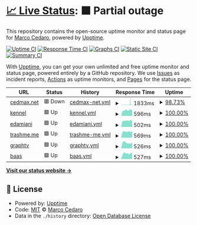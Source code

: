 # [📈 Live Status](https://cedmax.github.io/upptime): <!--live status--> **🟧 Partial outage**

This repository contains the open-source uptime monitor and status page for [Marco Cedaro](https://cedmax.com), powered by [Upptime](https://github.com/upptime/upptime).

[![Uptime CI](https://github.com/cedmax/upptime/workflows/Uptime%20CI/badge.svg)](https://github.com/upptime/upptime/actions?query=workflow%3A%22Uptime+CI%22)
[![Response Time CI](https://github.com/cedmax/upptime/workflows/Response%20Time%20CI/badge.svg)](https://github.com/upptime/upptime/actions?query=workflow%3A%22Response+Time+CI%22)
[![Graphs CI](https://github.com/cedmax/upptime/workflows/Graphs%20CI/badge.svg)](https://github.com/upptime/upptime/actions?query=workflow%3A%22Graphs+CI%22)
[![Static Site CI](https://github.com/cedmax/upptime/workflows/Static%20Site%20CI/badge.svg)](https://github.com/upptime/upptime/actions?query=workflow%3A%22Static+Site+CI%22)
[![Summary CI](https://github.com/cedmax/upptime/workflows/Summary%20CI/badge.svg)](https://github.com/upptime/upptime/actions?query=workflow%3A%22Summary+CI%22)

With [Upptime](https://upptime.js.org), you can get your own unlimited and free uptime monitor and status page, powered entirely by a GitHub repository. We use [Issues](https://github.com/cedmax/upptime/issues) as incident reports, [Actions](https://github.com/cedmax/upptime/actions) as uptime monitors, and [Pages](https://cedmax.github.io/upptime) for the status page.

<!--start: status pages-->
<!-- This summary is generated by Upptime (https://github.com/upptime/upptime) -->
<!-- Do not edit this manually, your changes will be overwritten -->
<!-- prettier-ignore -->
| URL | Status | History | Response Time | Uptime |
| --- | ------ | ------- | ------------- | ------ |
| <img alt="" src="https://favicons.githubusercontent.com/cedmax.net" height="13"> [cedmax.net](https://cedmax.net/ghost) | 🟥 Down | [cedmax-net.yml](https://github.com/cedmax/upptime/commits/HEAD/history/cedmax-net.yml) | <details><summary><img alt="Response time graph" src="./graphs/cedmax-net/response-time-week.png" height="20"> 1833ms</summary><br><a href="https://cedmax.github.io/upptime/history/cedmax-net"><img alt="Response time 1050" src="https://img.shields.io/endpoint?url=https%3A%2F%2Fraw.githubusercontent.com%2Fcedmax%2Fupptime%2FHEAD%2Fapi%2Fcedmax-net%2Fresponse-time.json"></a><br><a href="https://cedmax.github.io/upptime/history/cedmax-net"><img alt="24-hour response time 614" src="https://img.shields.io/endpoint?url=https%3A%2F%2Fraw.githubusercontent.com%2Fcedmax%2Fupptime%2FHEAD%2Fapi%2Fcedmax-net%2Fresponse-time-day.json"></a><br><a href="https://cedmax.github.io/upptime/history/cedmax-net"><img alt="7-day response time 1833" src="https://img.shields.io/endpoint?url=https%3A%2F%2Fraw.githubusercontent.com%2Fcedmax%2Fupptime%2FHEAD%2Fapi%2Fcedmax-net%2Fresponse-time-week.json"></a><br><a href="https://cedmax.github.io/upptime/history/cedmax-net"><img alt="30-day response time 1091" src="https://img.shields.io/endpoint?url=https%3A%2F%2Fraw.githubusercontent.com%2Fcedmax%2Fupptime%2FHEAD%2Fapi%2Fcedmax-net%2Fresponse-time-month.json"></a><br><a href="https://cedmax.github.io/upptime/history/cedmax-net"><img alt="1-year response time 1050" src="https://img.shields.io/endpoint?url=https%3A%2F%2Fraw.githubusercontent.com%2Fcedmax%2Fupptime%2FHEAD%2Fapi%2Fcedmax-net%2Fresponse-time-year.json"></a></details> | <details><summary><a href="https://cedmax.github.io/upptime/history/cedmax-net">98.73%</a></summary><a href="https://cedmax.github.io/upptime/history/cedmax-net"><img alt="All-time uptime 98.94%" src="https://img.shields.io/endpoint?url=https%3A%2F%2Fraw.githubusercontent.com%2Fcedmax%2Fupptime%2FHEAD%2Fapi%2Fcedmax-net%2Fuptime.json"></a><br><a href="https://cedmax.github.io/upptime/history/cedmax-net"><img alt="24-hour uptime 99.99%" src="https://img.shields.io/endpoint?url=https%3A%2F%2Fraw.githubusercontent.com%2Fcedmax%2Fupptime%2FHEAD%2Fapi%2Fcedmax-net%2Fuptime-day.json"></a><br><a href="https://cedmax.github.io/upptime/history/cedmax-net"><img alt="7-day uptime 98.73%" src="https://img.shields.io/endpoint?url=https%3A%2F%2Fraw.githubusercontent.com%2Fcedmax%2Fupptime%2FHEAD%2Fapi%2Fcedmax-net%2Fuptime-week.json"></a><br><a href="https://cedmax.github.io/upptime/history/cedmax-net"><img alt="30-day uptime 98.74%" src="https://img.shields.io/endpoint?url=https%3A%2F%2Fraw.githubusercontent.com%2Fcedmax%2Fupptime%2FHEAD%2Fapi%2Fcedmax-net%2Fuptime-month.json"></a><br><a href="https://cedmax.github.io/upptime/history/cedmax-net"><img alt="1-year uptime 98.94%" src="https://img.shields.io/endpoint?url=https%3A%2F%2Fraw.githubusercontent.com%2Fcedmax%2Fupptime%2FHEAD%2Fapi%2Fcedmax-net%2Fuptime-year.json"></a></details>
| <img alt="" src="https://favicons.githubusercontent.com/k.cedmax.net" height="13"> [kennel](https://k.cedmax.net/ghost) | 🟩 Up | [kennel.yml](https://github.com/cedmax/upptime/commits/HEAD/history/kennel.yml) | <details><summary><img alt="Response time graph" src="./graphs/kennel/response-time-week.png" height="20"> 596ms</summary><br><a href="https://cedmax.github.io/upptime/history/kennel"><img alt="Response time 918" src="https://img.shields.io/endpoint?url=https%3A%2F%2Fraw.githubusercontent.com%2Fcedmax%2Fupptime%2FHEAD%2Fapi%2Fkennel%2Fresponse-time.json"></a><br><a href="https://cedmax.github.io/upptime/history/kennel"><img alt="24-hour response time 549" src="https://img.shields.io/endpoint?url=https%3A%2F%2Fraw.githubusercontent.com%2Fcedmax%2Fupptime%2FHEAD%2Fapi%2Fkennel%2Fresponse-time-day.json"></a><br><a href="https://cedmax.github.io/upptime/history/kennel"><img alt="7-day response time 596" src="https://img.shields.io/endpoint?url=https%3A%2F%2Fraw.githubusercontent.com%2Fcedmax%2Fupptime%2FHEAD%2Fapi%2Fkennel%2Fresponse-time-week.json"></a><br><a href="https://cedmax.github.io/upptime/history/kennel"><img alt="30-day response time 901" src="https://img.shields.io/endpoint?url=https%3A%2F%2Fraw.githubusercontent.com%2Fcedmax%2Fupptime%2FHEAD%2Fapi%2Fkennel%2Fresponse-time-month.json"></a><br><a href="https://cedmax.github.io/upptime/history/kennel"><img alt="1-year response time 918" src="https://img.shields.io/endpoint?url=https%3A%2F%2Fraw.githubusercontent.com%2Fcedmax%2Fupptime%2FHEAD%2Fapi%2Fkennel%2Fresponse-time-year.json"></a></details> | <details><summary><a href="https://cedmax.github.io/upptime/history/kennel">100.00%</a></summary><a href="https://cedmax.github.io/upptime/history/kennel"><img alt="All-time uptime 99.86%" src="https://img.shields.io/endpoint?url=https%3A%2F%2Fraw.githubusercontent.com%2Fcedmax%2Fupptime%2FHEAD%2Fapi%2Fkennel%2Fuptime.json"></a><br><a href="https://cedmax.github.io/upptime/history/kennel"><img alt="24-hour uptime 100.00%" src="https://img.shields.io/endpoint?url=https%3A%2F%2Fraw.githubusercontent.com%2Fcedmax%2Fupptime%2FHEAD%2Fapi%2Fkennel%2Fuptime-day.json"></a><br><a href="https://cedmax.github.io/upptime/history/kennel"><img alt="7-day uptime 100.00%" src="https://img.shields.io/endpoint?url=https%3A%2F%2Fraw.githubusercontent.com%2Fcedmax%2Fupptime%2FHEAD%2Fapi%2Fkennel%2Fuptime-week.json"></a><br><a href="https://cedmax.github.io/upptime/history/kennel"><img alt="30-day uptime 100.00%" src="https://img.shields.io/endpoint?url=https%3A%2F%2Fraw.githubusercontent.com%2Fcedmax%2Fupptime%2FHEAD%2Fapi%2Fkennel%2Fuptime-month.json"></a><br><a href="https://cedmax.github.io/upptime/history/kennel"><img alt="1-year uptime 99.86%" src="https://img.shields.io/endpoint?url=https%3A%2F%2Fraw.githubusercontent.com%2Fcedmax%2Fupptime%2FHEAD%2Fapi%2Fkennel%2Fuptime-year.json"></a></details>
| <img alt="" src="https://favicons.githubusercontent.com/notes.emanueladamiani.com" height="13"> [edamiani](https://notes.emanueladamiani.com/) | 🟩 Up | [edamiani.yml](https://github.com/cedmax/upptime/commits/HEAD/history/edamiani.yml) | <details><summary><img alt="Response time graph" src="./graphs/edamiani/response-time-week.png" height="20"> 502ms</summary><br><a href="https://cedmax.github.io/upptime/history/edamiani"><img alt="Response time 536" src="https://img.shields.io/endpoint?url=https%3A%2F%2Fraw.githubusercontent.com%2Fcedmax%2Fupptime%2FHEAD%2Fapi%2Fedamiani%2Fresponse-time.json"></a><br><a href="https://cedmax.github.io/upptime/history/edamiani"><img alt="24-hour response time 479" src="https://img.shields.io/endpoint?url=https%3A%2F%2Fraw.githubusercontent.com%2Fcedmax%2Fupptime%2FHEAD%2Fapi%2Fedamiani%2Fresponse-time-day.json"></a><br><a href="https://cedmax.github.io/upptime/history/edamiani"><img alt="7-day response time 502" src="https://img.shields.io/endpoint?url=https%3A%2F%2Fraw.githubusercontent.com%2Fcedmax%2Fupptime%2FHEAD%2Fapi%2Fedamiani%2Fresponse-time-week.json"></a><br><a href="https://cedmax.github.io/upptime/history/edamiani"><img alt="30-day response time 524" src="https://img.shields.io/endpoint?url=https%3A%2F%2Fraw.githubusercontent.com%2Fcedmax%2Fupptime%2FHEAD%2Fapi%2Fedamiani%2Fresponse-time-month.json"></a><br><a href="https://cedmax.github.io/upptime/history/edamiani"><img alt="1-year response time 536" src="https://img.shields.io/endpoint?url=https%3A%2F%2Fraw.githubusercontent.com%2Fcedmax%2Fupptime%2FHEAD%2Fapi%2Fedamiani%2Fresponse-time-year.json"></a></details> | <details><summary><a href="https://cedmax.github.io/upptime/history/edamiani">100.00%</a></summary><a href="https://cedmax.github.io/upptime/history/edamiani"><img alt="All-time uptime 99.90%" src="https://img.shields.io/endpoint?url=https%3A%2F%2Fraw.githubusercontent.com%2Fcedmax%2Fupptime%2FHEAD%2Fapi%2Fedamiani%2Fuptime.json"></a><br><a href="https://cedmax.github.io/upptime/history/edamiani"><img alt="24-hour uptime 100.00%" src="https://img.shields.io/endpoint?url=https%3A%2F%2Fraw.githubusercontent.com%2Fcedmax%2Fupptime%2FHEAD%2Fapi%2Fedamiani%2Fuptime-day.json"></a><br><a href="https://cedmax.github.io/upptime/history/edamiani"><img alt="7-day uptime 100.00%" src="https://img.shields.io/endpoint?url=https%3A%2F%2Fraw.githubusercontent.com%2Fcedmax%2Fupptime%2FHEAD%2Fapi%2Fedamiani%2Fuptime-week.json"></a><br><a href="https://cedmax.github.io/upptime/history/edamiani"><img alt="30-day uptime 100.00%" src="https://img.shields.io/endpoint?url=https%3A%2F%2Fraw.githubusercontent.com%2Fcedmax%2Fupptime%2FHEAD%2Fapi%2Fedamiani%2Fuptime-month.json"></a><br><a href="https://cedmax.github.io/upptime/history/edamiani"><img alt="1-year uptime 99.90%" src="https://img.shields.io/endpoint?url=https%3A%2F%2Fraw.githubusercontent.com%2Fcedmax%2Fupptime%2FHEAD%2Fapi%2Fedamiani%2Fuptime-year.json"></a></details>
| <img alt="" src="https://favicons.githubusercontent.com/trashme.me" height="13"> [trashme.me](https://trashme.me/) | 🟩 Up | [trashme-me.yml](https://github.com/cedmax/upptime/commits/HEAD/history/trashme-me.yml) | <details><summary><img alt="Response time graph" src="./graphs/trashme-me/response-time-week.png" height="20"> 569ms</summary><br><a href="https://cedmax.github.io/upptime/history/trashme-me"><img alt="Response time 650" src="https://img.shields.io/endpoint?url=https%3A%2F%2Fraw.githubusercontent.com%2Fcedmax%2Fupptime%2FHEAD%2Fapi%2Ftrashme-me%2Fresponse-time.json"></a><br><a href="https://cedmax.github.io/upptime/history/trashme-me"><img alt="24-hour response time 588" src="https://img.shields.io/endpoint?url=https%3A%2F%2Fraw.githubusercontent.com%2Fcedmax%2Fupptime%2FHEAD%2Fapi%2Ftrashme-me%2Fresponse-time-day.json"></a><br><a href="https://cedmax.github.io/upptime/history/trashme-me"><img alt="7-day response time 569" src="https://img.shields.io/endpoint?url=https%3A%2F%2Fraw.githubusercontent.com%2Fcedmax%2Fupptime%2FHEAD%2Fapi%2Ftrashme-me%2Fresponse-time-week.json"></a><br><a href="https://cedmax.github.io/upptime/history/trashme-me"><img alt="30-day response time 678" src="https://img.shields.io/endpoint?url=https%3A%2F%2Fraw.githubusercontent.com%2Fcedmax%2Fupptime%2FHEAD%2Fapi%2Ftrashme-me%2Fresponse-time-month.json"></a><br><a href="https://cedmax.github.io/upptime/history/trashme-me"><img alt="1-year response time 650" src="https://img.shields.io/endpoint?url=https%3A%2F%2Fraw.githubusercontent.com%2Fcedmax%2Fupptime%2FHEAD%2Fapi%2Ftrashme-me%2Fresponse-time-year.json"></a></details> | <details><summary><a href="https://cedmax.github.io/upptime/history/trashme-me">100.00%</a></summary><a href="https://cedmax.github.io/upptime/history/trashme-me"><img alt="All-time uptime 99.90%" src="https://img.shields.io/endpoint?url=https%3A%2F%2Fraw.githubusercontent.com%2Fcedmax%2Fupptime%2FHEAD%2Fapi%2Ftrashme-me%2Fuptime.json"></a><br><a href="https://cedmax.github.io/upptime/history/trashme-me"><img alt="24-hour uptime 100.00%" src="https://img.shields.io/endpoint?url=https%3A%2F%2Fraw.githubusercontent.com%2Fcedmax%2Fupptime%2FHEAD%2Fapi%2Ftrashme-me%2Fuptime-day.json"></a><br><a href="https://cedmax.github.io/upptime/history/trashme-me"><img alt="7-day uptime 100.00%" src="https://img.shields.io/endpoint?url=https%3A%2F%2Fraw.githubusercontent.com%2Fcedmax%2Fupptime%2FHEAD%2Fapi%2Ftrashme-me%2Fuptime-week.json"></a><br><a href="https://cedmax.github.io/upptime/history/trashme-me"><img alt="30-day uptime 100.00%" src="https://img.shields.io/endpoint?url=https%3A%2F%2Fraw.githubusercontent.com%2Fcedmax%2Fupptime%2FHEAD%2Fapi%2Ftrashme-me%2Fuptime-month.json"></a><br><a href="https://cedmax.github.io/upptime/history/trashme-me"><img alt="1-year uptime 99.90%" src="https://img.shields.io/endpoint?url=https%3A%2F%2Fraw.githubusercontent.com%2Fcedmax%2Fupptime%2FHEAD%2Fapi%2Ftrashme-me%2Fuptime-year.json"></a></details>
| <img alt="" src="https://favicons.githubusercontent.com/graphtv.dsgn.it" height="13"> [graphtv](https://graphtv.dsgn.it/) | 🟩 Up | [graphtv.yml](https://github.com/cedmax/upptime/commits/HEAD/history/graphtv.yml) | <details><summary><img alt="Response time graph" src="./graphs/graphtv/response-time-week.png" height="20"> 526ms</summary><br><a href="https://cedmax.github.io/upptime/history/graphtv"><img alt="Response time 545" src="https://img.shields.io/endpoint?url=https%3A%2F%2Fraw.githubusercontent.com%2Fcedmax%2Fupptime%2FHEAD%2Fapi%2Fgraphtv%2Fresponse-time.json"></a><br><a href="https://cedmax.github.io/upptime/history/graphtv"><img alt="24-hour response time 541" src="https://img.shields.io/endpoint?url=https%3A%2F%2Fraw.githubusercontent.com%2Fcedmax%2Fupptime%2FHEAD%2Fapi%2Fgraphtv%2Fresponse-time-day.json"></a><br><a href="https://cedmax.github.io/upptime/history/graphtv"><img alt="7-day response time 526" src="https://img.shields.io/endpoint?url=https%3A%2F%2Fraw.githubusercontent.com%2Fcedmax%2Fupptime%2FHEAD%2Fapi%2Fgraphtv%2Fresponse-time-week.json"></a><br><a href="https://cedmax.github.io/upptime/history/graphtv"><img alt="30-day response time 555" src="https://img.shields.io/endpoint?url=https%3A%2F%2Fraw.githubusercontent.com%2Fcedmax%2Fupptime%2FHEAD%2Fapi%2Fgraphtv%2Fresponse-time-month.json"></a><br><a href="https://cedmax.github.io/upptime/history/graphtv"><img alt="1-year response time 545" src="https://img.shields.io/endpoint?url=https%3A%2F%2Fraw.githubusercontent.com%2Fcedmax%2Fupptime%2FHEAD%2Fapi%2Fgraphtv%2Fresponse-time-year.json"></a></details> | <details><summary><a href="https://cedmax.github.io/upptime/history/graphtv">100.00%</a></summary><a href="https://cedmax.github.io/upptime/history/graphtv"><img alt="All-time uptime 99.90%" src="https://img.shields.io/endpoint?url=https%3A%2F%2Fraw.githubusercontent.com%2Fcedmax%2Fupptime%2FHEAD%2Fapi%2Fgraphtv%2Fuptime.json"></a><br><a href="https://cedmax.github.io/upptime/history/graphtv"><img alt="24-hour uptime 100.00%" src="https://img.shields.io/endpoint?url=https%3A%2F%2Fraw.githubusercontent.com%2Fcedmax%2Fupptime%2FHEAD%2Fapi%2Fgraphtv%2Fuptime-day.json"></a><br><a href="https://cedmax.github.io/upptime/history/graphtv"><img alt="7-day uptime 100.00%" src="https://img.shields.io/endpoint?url=https%3A%2F%2Fraw.githubusercontent.com%2Fcedmax%2Fupptime%2FHEAD%2Fapi%2Fgraphtv%2Fuptime-week.json"></a><br><a href="https://cedmax.github.io/upptime/history/graphtv"><img alt="30-day uptime 100.00%" src="https://img.shields.io/endpoint?url=https%3A%2F%2Fraw.githubusercontent.com%2Fcedmax%2Fupptime%2FHEAD%2Fapi%2Fgraphtv%2Fuptime-month.json"></a><br><a href="https://cedmax.github.io/upptime/history/graphtv"><img alt="1-year uptime 99.90%" src="https://img.shields.io/endpoint?url=https%3A%2F%2Fraw.githubusercontent.com%2Fcedmax%2Fupptime%2FHEAD%2Fapi%2Fgraphtv%2Fuptime-year.json"></a></details>
| <img alt="" src="https://favicons.githubusercontent.com/baas.dsgn.it" height="13"> [baas](https://baas.dsgn.it/) | 🟩 Up | [baas.yml](https://github.com/cedmax/upptime/commits/HEAD/history/baas.yml) | <details><summary><img alt="Response time graph" src="./graphs/baas/response-time-week.png" height="20"> 527ms</summary><br><a href="https://cedmax.github.io/upptime/history/baas"><img alt="Response time 550" src="https://img.shields.io/endpoint?url=https%3A%2F%2Fraw.githubusercontent.com%2Fcedmax%2Fupptime%2FHEAD%2Fapi%2Fbaas%2Fresponse-time.json"></a><br><a href="https://cedmax.github.io/upptime/history/baas"><img alt="24-hour response time 553" src="https://img.shields.io/endpoint?url=https%3A%2F%2Fraw.githubusercontent.com%2Fcedmax%2Fupptime%2FHEAD%2Fapi%2Fbaas%2Fresponse-time-day.json"></a><br><a href="https://cedmax.github.io/upptime/history/baas"><img alt="7-day response time 527" src="https://img.shields.io/endpoint?url=https%3A%2F%2Fraw.githubusercontent.com%2Fcedmax%2Fupptime%2FHEAD%2Fapi%2Fbaas%2Fresponse-time-week.json"></a><br><a href="https://cedmax.github.io/upptime/history/baas"><img alt="30-day response time 540" src="https://img.shields.io/endpoint?url=https%3A%2F%2Fraw.githubusercontent.com%2Fcedmax%2Fupptime%2FHEAD%2Fapi%2Fbaas%2Fresponse-time-month.json"></a><br><a href="https://cedmax.github.io/upptime/history/baas"><img alt="1-year response time 550" src="https://img.shields.io/endpoint?url=https%3A%2F%2Fraw.githubusercontent.com%2Fcedmax%2Fupptime%2FHEAD%2Fapi%2Fbaas%2Fresponse-time-year.json"></a></details> | <details><summary><a href="https://cedmax.github.io/upptime/history/baas">100.00%</a></summary><a href="https://cedmax.github.io/upptime/history/baas"><img alt="All-time uptime 99.90%" src="https://img.shields.io/endpoint?url=https%3A%2F%2Fraw.githubusercontent.com%2Fcedmax%2Fupptime%2FHEAD%2Fapi%2Fbaas%2Fuptime.json"></a><br><a href="https://cedmax.github.io/upptime/history/baas"><img alt="24-hour uptime 100.00%" src="https://img.shields.io/endpoint?url=https%3A%2F%2Fraw.githubusercontent.com%2Fcedmax%2Fupptime%2FHEAD%2Fapi%2Fbaas%2Fuptime-day.json"></a><br><a href="https://cedmax.github.io/upptime/history/baas"><img alt="7-day uptime 100.00%" src="https://img.shields.io/endpoint?url=https%3A%2F%2Fraw.githubusercontent.com%2Fcedmax%2Fupptime%2FHEAD%2Fapi%2Fbaas%2Fuptime-week.json"></a><br><a href="https://cedmax.github.io/upptime/history/baas"><img alt="30-day uptime 100.00%" src="https://img.shields.io/endpoint?url=https%3A%2F%2Fraw.githubusercontent.com%2Fcedmax%2Fupptime%2FHEAD%2Fapi%2Fbaas%2Fuptime-month.json"></a><br><a href="https://cedmax.github.io/upptime/history/baas"><img alt="1-year uptime 99.90%" src="https://img.shields.io/endpoint?url=https%3A%2F%2Fraw.githubusercontent.com%2Fcedmax%2Fupptime%2FHEAD%2Fapi%2Fbaas%2Fuptime-year.json"></a></details>

<!--end: status pages-->

[**Visit our status website →**](https://cedmax.github.io/upptime)

## 📄 License

- Powered by: [Upptime](https://github.com/upptime/upptime)
- Code: [MIT](./LICENSE) © [Marco Cedaro](https://cedmax.com)
- Data in the `./history` directory: [Open Database License](https://opendatacommons.org/licenses/odbl/1-0/)
